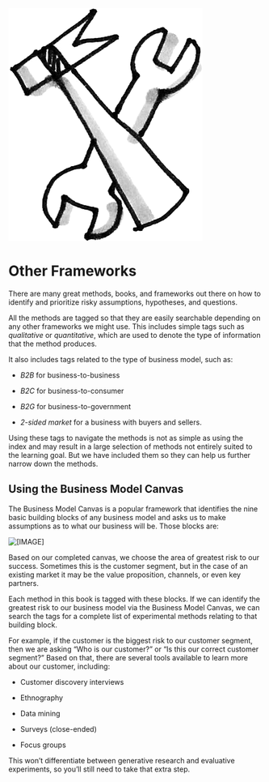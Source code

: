 ![](/assets/Icon-Tools.png)

# Other Frameworks

There are many great methods, books, and frameworks out there on how to identify and prioritize risky assumptions, hypotheses, and questions.

All the methods are tagged so that they are easily searchable depending on any other frameworks we might use. This includes simple tags such as _qualitative_ or _quantitative_, which are used to denote the type of information that the method produces.

It also includes tags related to the type of business model, such as:

* _B2B_ for business-to-business

* _B2C_ for business-to-consumer

* _B2G_ for business-to-government

* _2-sided market_ for a business with buyers and sellers.

Using these tags to navigate the methods is not as simple as using the index and may result in a large selection of methods not entirely suited to the learning goal. But we have included them so they can help us further narrow down the methods.

## **Using the Business Model Canvas**

The Business Model Canvas is a popular framework that identifies the nine basic building blocks of any business model and asks us to make assumptions as to what our business will be. Those blocks are:

![\[IMAGE\]
](https://upload.wikimedia.org/wikipedia/commons/thumb/1/10/Business_Model_Canvas.png/1200px-Business_Model_Canvas.png)

Based on our completed canvas, we choose the area of greatest risk to our success. Sometimes this is the customer segment, but in the case of an existing market it may be the value proposition, channels, or even key partners.

Each method in this book is tagged with these blocks. If we can identify the greatest risk to our business model via the Business Model Canvas, we can search the tags for a complete list of experimental methods relating to that building block.

For example, if the customer is the biggest risk to our customer segment, then we are asking “Who is our customer?” or “Is this our correct customer segment?” Based on that, there are several tools available to learn more about our customer, including:

* Customer discovery interviews

* Ethnography

* Data mining

* Surveys \(close-ended\)

* Focus groups

This won’t differentiate between generative research and evaluative experiments, so you’ll still need to take that extra step.

